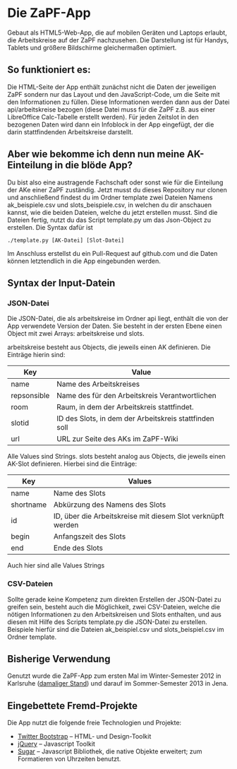 # Die ZaPF-App

Gebaut als HTML5-Web-App, die auf mobilen Geräten und Laptops erlaubt,
die Arbeitskreise auf der ZaPF nachzusehen. Die Darstellung ist für
Handys, Tablets und größere Bildschirme gleichermaßen optimiert.

## So funktioniert es:

Die HTML-Seite der App enthält zunächst nicht die Daten der jeweiligen
ZaPF sondern nur das Layout und den JavaScript-Code, um die Seite mit
den Informationen zu füllen. Diese Informationen werden dann aus der
Datei api/arbeitskreise bezogen (diese Datei muss für die ZaPF z.B. aus
einer LibreOffice Calc-Tabelle erstellt werden).
Für jeden Zeitslot in den bezogenen Daten wird dann ein Infoblock in der
App eingefügt, der die darin stattfindenden Arbeitskreise darstellt.

## Aber wie bekomme ich denn nun meine AK-Einteilung in die blöde App?

Du bist also eine austragende Fachschaft oder sonst wie für die Einteilung
der AKe einer ZaPF zuständig. Jetzt musst du dieses Repository nur clonen
und anschließend findest du im Ordner template zwei Dateien Namens
ak_beispiele.csv und slots_beispiele.csv, in welchen du dir anschauen
kannst, wie die beiden Dateien, welche du jetzt erstellen musst. Sind die
Dateien fertig, nutzt du das Script template.py um das Json-Object zu
erstellen. Die Syntax dafür ist
```
./template.py [AK-Datei] [Slot-Datei]
```
Im Anschluss erstellst du ein Pull-Request auf github.com und die Daten
können letztendlich in die App eingebunden werden.

## Syntax der Input-Datein

### JSON-Datei

Die JSON-Datei, die als arbeitskreise im Ordner api liegt, enthält die
von der App verwendete Version der Daten. Sie besteht in der ersten Ebene
einen Object mit zwei Arrays: arbeitskreise und slots.

arbeitskreise besteht aus Objects, die jeweils einen AK definieren.
Die Einträge hierin sind:

Key          | Value
-------------|-------------------------------------------------------
name         | Name des Arbeitskreises
repsonsible  | Name des für den Arbeitskreis Verantwortlichen
room         | Raum, in dem der Arbeitskreis stattfindet.
slotid       | ID des Slots, in dem der Arbeitskreis stattfinden soll
url          | URL zur Seite des AKs im ZaPF-Wiki

Alle Values sind Strings. slots besteht analog aus Objects, die jeweils
einen AK-Slot definieren. Hierbei sind die Einträge:

Key       | Values
----------|----------------------------------------------------------
name      | Name des Slots
shortname | Abkürzung des Namens des Slots
id        | ID, über die Arbeitskreise mit diesem Slot verknüpft werden
begin     | Anfangszeit des Slots
end       | Ende des Slots

Auch hier sind alle Values Strings

### CSV-Dateien

Sollte gerade keine Kompetenz zum direkten Erstellen der JSON-Datei zu
greifen sein, besteht auch die Möglichkeit, zwei CSV-Dateien, welche die
nötigen Informationen zu den Arbeitskreisen und Slots enthalten, und aus
diesen mit Hilfe des Scripts template.py die JSON-Datei zu erstellen.
Beispiele hierfür sind die Dateien ak_beispiel.csv und slots_beispiel.csv im
Ordner template.

## Bisherige Verwendung

Genutzt wurde die ZaPF-App zum ersten Mal im Winter-Semester 2012 in Karlsruhe
([damaliger Stand](https://github.com/ZaPF/ZaPF-App/tree/WiSe12-Karlsruhe))
und darauf im Sommer-Semester 2013 in Jena.

## Eingebettete Fremd-Projekte

Die App nutzt die folgende freie Technologien und Projekte:

- [Twitter Bootstrap][] – HTML- und Design-Toolkit
- [jQuery][] – Javascript Toolkit
- [Sugar][] – Javascript Bibliothek, die native Objekte erweitert;
  zum Formatieren von Uhrzeiten benutzt.

[Twitter Bootstrap]: http://twitter.github.com/bootstrap/
[jQuery]: http://jquery.com/
[Sugar]: http://sugarjs.com/
